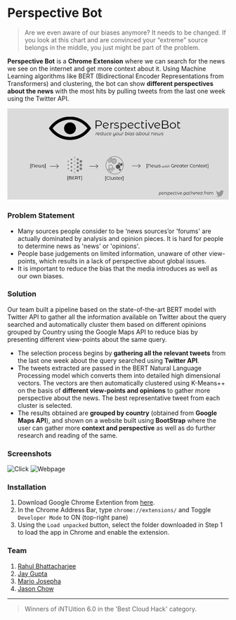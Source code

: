 # Perspective Bot
> Are we even aware of our biases anymore? It needs to be changed.
> If you look at this chart and are convinced your “extreme” source belongs in the middle, you just might be part of the problem.

**Perspective Bot** is a **Chrome Extension** where we can search for the news we see on the internet and get more context about it. Using Machine Learning algorithms like BERT (Bidirectional Encoder Representations from Transformers) and clustering, the bot can show **different perspectives about the news** with the most hits by pulling tweets from the last one week using the Twitter API. 

![Perspective Bot](perspectivebot.png)

### Problem Statement
* Many sources people consider to be ‘news sources’or 'forums' are actually dominated by analysis and opinion pieces. It is hard for people to determine news as 'news' or 'opinions'.  
* People base judgements on limited information, unaware of other view-points, which results in a lack of perspective about global issues. 
* It is important to reduce the bias that the media introduces as well as our own biases. 

### Solution
Our team built a pipeline based on the state-of-the-art BERT model with Twitter API to gather all the information available on Twitter about the query searched and automatically cluster them based on different opinions grouped by Country using the Google Maps API to reduce bias by presenting different view-points about the same query.  
* The selection process begins by **gathering all the relevant tweets** from the last one week about the query searched using **Twitter API**.
* The tweets extracted are passed in the BERT Natural Language Processing model which converts them into detailed high dimensional vectors. The vectors are then automatically clustered using K-Means++ on the basis of **different view-points and opinions** to gather more perspective about the news. The best representative tweet from each cluster is selected.
* The results obtained are **grouped by country** (obtained from **Google Maps API**), and shown on a website built using **BootStrap** where the user can gather more **context and perspective** as well as do further research and reading of the same. 

### Screenshots
![Click](http://52.246.249.29:3030/public/screen3.jpg)
![Webpage](http://52.246.249.29:3030/public/screen4.png)

### Installation
1. Download Google Chrome Extention from [here](https://github.com/slimechips/intuition/tree/master/chrome_ext).
2. In the Chrome Address Bar, type `chrome://extensions/` and Toggle `Developer Mode` to ON (top-right pane)
3. Using the `Load unpacked` button, select the folder downloaded in Step 1 to load the app in Chrome and enable the extension.

### Team
1. [Rahul Bhattacharjee](https://github.com/rahulbhatta)
2. [Jay Gupta](https://github.com/guptajay)
3. [Mario Josepha](https://github.com/mjosephan2)
4. [Jason Chow](https://github.com/slimechips)

---

> Winners of iNTUition 6.0 in the 'Best Cloud Hack' category.
